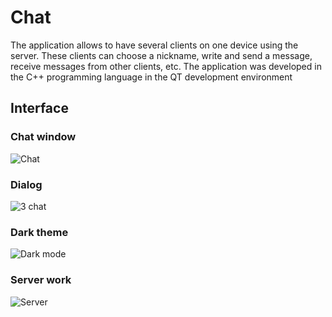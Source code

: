 # Chat
The application allows to have several clients on one device using the server. These clients can choose a nickname, write and send a message, receive messages from other clients, etc. The application was developed in the C++ programming language in the QT development environment


## Interface

### Chat window

![Chat](https://user-images.githubusercontent.com/90376899/213281719-bcbb4ff5-2645-4894-a47f-70492fe060eb.PNG)

### Dialog 

![3 chat](https://user-images.githubusercontent.com/90376899/213281568-b18dcdae-1eec-46b2-8509-ffd970adeb67.PNG)

### Dark theme

![Dark mode](https://user-images.githubusercontent.com/90376899/213281832-820c790f-cde9-484d-9c27-b6fda6e17aa6.PNG)

### Server work

![Server](https://user-images.githubusercontent.com/90376899/213281871-9d15328f-1bf0-455c-abe2-b09467a5719a.PNG)


